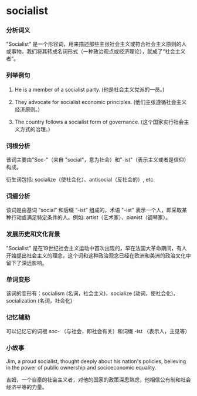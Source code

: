# socialist

### 分析词义

  

"Socialist" 是一个形容词，用来描述那些主张社会主义或符合社会主义原则的人或事物。我们将其转成名词形式（一种政治观点或经济理论），就成了“社会主义者”。

  

### 列举例句

  

1.  He is a member of a socialist party. (他是社会主义党派的一员。)
    
      
    
2.  They advocate for socialist economic principles. (他们主张遵循社会主义经济原则。)
    
      
    
3.  The country follows a socialist form of governance. (这个国家实行社会主义方式的治理。)
    
      
    

  

### 词根分析

  

该词主要由"Soc-"（来自 "social"，意为社会）和"-ist"（表示主义或者是信仰）构成。

  

衍生词包括: socialize（使社会化）、antisocial（反社会的）, etc.

  

### 词缀分析

  

该词是由基词 “social” 和后缀 “-ist” 组成的，术语 "-ist" 表示一个人，即采取某种行动或满足特定条件的人。例如: artist（艺术家）、pianist（钢琴家）。

  

### 发展历史和文化背景

  

"Socialist" 是在19世纪社会主义运动中首次出现的，早在法国大革命期间，有人开始提出社会主义的理念，这个词和这种政治观念已经在欧洲和美洲的政治文化中留下了深远影响。

  

### 单词变形

  

该词的变形有：socialism (名词，社会主义)，socialize (动词，使社会化)，socialization (名词，社会化)

  

### 记忆辅助

  

可以记忆它的词根 soc- （与社会，即社会有关）和词缀 -ist （表示人，主见等）

  

### 小故事

  

Jim, a proud socialist, thought deeply about his nation's policies, believing in the power of public ownership and socioeconomic equality.

  

吉姆，一个自豪的社会主义者，对他的国家的政策深思熟虑，他相信公有制和社会经济平等的力量。
